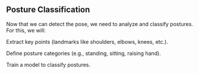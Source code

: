 ## Posture Classification

Now that we can detect the pose, we need to analyze and classify postures.
For this, we will:

Extract key points (landmarks like shoulders, elbows, knees, etc.).

Define posture categories (e.g., standing, sitting, raising hand).

Train a model to classify postures.